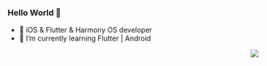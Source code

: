 ### Hello World 👋

<!--
**wozyao/wozyao** is a ✨ _special_ ✨ repository because its `README.md` (this file) appears on your GitHub profile.

Here are some ideas to get you started:

- 🔭 I’m currently working on ...
- 👯 I’m looking to collaborate on ...
- 🤔 I’m looking for help with ...
- 💬 Ask me about ...
- 📫 How to reach me: ...
- 😄 Pronouns: ...
- ⚡ Fun fact: ...
-->
- 🌱 iOS & Flutter & Harmony OS developer
- 🌱 I’m currently learning Flutter | Android
<img align="right" src="https://github-readme-stats.vercel.app/api?username=wozyao&show_icons=true&icon_color=CE1D2D&text_color=5594f1&bg_color=ffffff&hide_title=true" />

